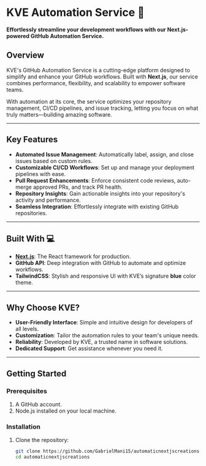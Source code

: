  
# KVE Automation Service 🚀  
**Effortlessly streamline your development workflows with our Next.js-powered GitHub Automation Service.**  

## Overview  
KVE's GitHub Automation Service is a cutting-edge platform designed to simplify and enhance your GitHub workflows. Built with **Next.js**, our service combines performance, flexibility, and scalability to empower software teams.  

With automation at its core, the service optimizes your repository management, CI/CD pipelines, and issue tracking, letting you focus on what truly matters—building amazing software.  

---

## Key Features  
- **Automated Issue Management**: Automatically label, assign, and close issues based on custom rules.  
- **Customizable CI/CD Workflows**: Set up and manage your deployment pipelines with ease.  
- **Pull Request Enhancements**: Enforce consistent code reviews, auto-merge approved PRs, and track PR health.  
- **Repository Insights**: Gain actionable insights into your repository's activity and performance.  
- **Seamless Integration**: Effortlessly integrate with existing GitHub repositories.  

---

## Built With 💻  
- **[Next.js](https://nextjs.org/)**: The React framework for production.  
- **GitHub API**: Deep integration with GitHub to automate and optimize workflows.  
- **TailwindCSS**: Stylish and responsive UI with KVE’s signature **blue** color theme.  

---

## Why Choose KVE?  
- **User-Friendly Interface**: Simple and intuitive design for developers of all levels.  
- **Customization**: Tailor the automation rules to your team's unique needs.  
- **Reliability**: Developed by KVE, a trusted name in software solutions.  
- **Dedicated Support**: Get assistance whenever you need it.  

---

## Getting Started  
### Prerequisites  
1. A GitHub account.  
2. Node.js installed on your local machine.  

### Installation  
1. Clone the repository:  
   ```bash
   git clone https://github.com/GabrielMani15/automaticnextjscreations
   cd automaticnextjscreations
